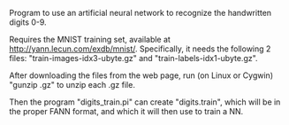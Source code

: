 Program to use an artificial neural network to recognize the handwritten digits 0-9.

Requires the MNIST training set, available at http://yann.lecun.com/exdb/mnist/. Specifically, it needs the following 2 files: "train-images-idx3-ubyte.gz" and "train-labels-idx1-ubyte.gz".

After downloading the files from the web page, run (on Linux or Cygwin) "gunzip <name-of-file>.gz" to unzip each .gz file.

Then the program "digits_train.pi" can create "digits.train", which will be in the proper FANN format, and which it will then use to train a NN.
